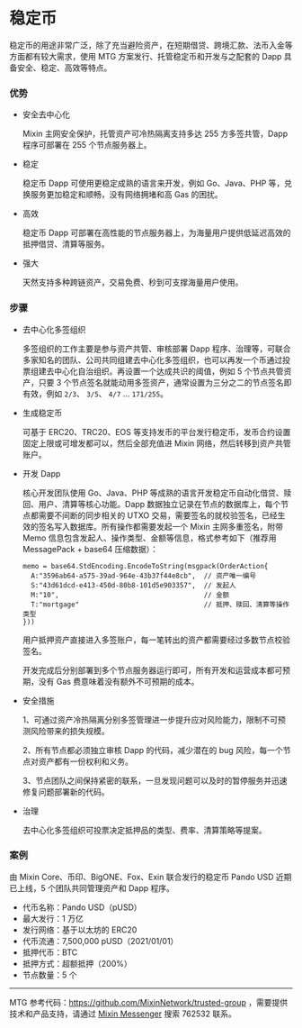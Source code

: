 # 稳定币

稳定币的用途非常广泛，除了充当避险资产，在短期借贷、跨境汇款、法币入金等方面都有较大需求，使用 MTG 方案发行、托管稳定币和开发与之配套的 Dapp 具备安全、稳定、高效等特点。

### 优势

- 安全去中心化
  
  Mixin 主网安全保护，托管资产可冷热隔离支持多达 255 方多签共管，Dapp 程序可部署在 255 个节点服务器上。

- 稳定
  
  稳定币 Dapp 可使用更稳定成熟的语言来开发，例如 Go、Java、PHP 等，兑换服务更加稳定和顺畅，没有网络拥堵和高 Gas 的困扰。

- 高效
  
  稳定币 Dapp 可部署在高性能的节点服务器上，为海量用户提供低延迟高效的抵押借贷、清算等服务。

- 强大

  天然支持多种跨链资产，交易免费、秒到可支撑海量用户使用。

### 步骤

- 去中心化多签组织

  多签组织的工作主要是参与资产共管、审核部署 Dapp 程序、治理等，可联合多家知名的团队、公司共同组建去中心化多签组织，也可以再发一个币通过投票组建去中心化自治组织。再设置一个达成共识的阈值，例如 5 个节点共管资产，只要 3 个节点签名就能动用多签资产，通常设置为三分之二的节点签名即有效，例如 `2/3`、 `3/5`、 `4/7` ... `171/255`。

- 生成稳定币

  可基于 ERC20、TRC20、EOS 等支持发币的平台发行稳定币，发币合约设置固定上限或可增发都可以，然后全部充值进 Mixin 网络，然后转移到资产共管账户。

- 开发 Dapp

  核心开发团队使用 Go、Java、PHP 等成熟的语言开发稳定币自动化借贷、赎回、用户、清算等核心功能。Dapp 数据独立记录在节点的数据库上，每个节点都需要不间断的同步相关的 UTXO 交易，需要签名的就校验签名，已经生效的签名写入数据库。所有操作都需要发起一个 Mixin 主网多重签名，附带 Memo 信息包含发起人、操作类型、金额等信息，格式参考如下（推荐用 MessagePack + base64 压缩数据）：
  ```golang
  memo = base64.StdEncoding.EncodeToString(msgpack(OrderAction{
    A:"3596ab64-a575-39ad-964e-43b37f44e8cb",  // 资产唯一编号
    S:"43d61dcd-e413-450d-80b8-101d5e903357",  // 发起人
    M:"10",                                    // 金额
    T:"mortgage"                               // 抵押、赎回、清算等操作类型
  }))
  ```

  用户抵押资产直接进入多签账户，每一笔转出的资产都需要经过多数节点校验签名。
  
  开发完成后分别部署到多个节点服务器运行即可，所有开发和运营成本都可预期，没有 Gas 费意味着没有额外不可预期的成本。

- 安全措施

  1、可通过资产冷热隔离分别多签管理进一步提升应对风险能力，限制不可预测风险带来的损失规模。

  2、所有节点都必须独立审核 Dapp 的代码，减少潜在的 bug 风险，每一个节点对资产都有一份权利和义务。

  3、节点团队之间保持紧密的联系，一旦发现问题可以及时的暂停服务并迅速修复问题部署新的代码。

- 治理

  去中心化多签组织可投票决定抵押品的类型、费率、清算策略等提案。

### 案例

由 Mixin Core、币印、BigONE、Fox、Exin 联合发行的稳定币 Pando USD 近期已上线，5 个团队共同管理资产和 Dapp 程序。

- 代币名称：Pando USD（pUSD）
- 最大发行：1 万亿
- 发行网络：基于以太坊的 ERC20
- 代币流通：7,500,000 pUSD（2021/01/01）
- 抵押代币：BTC
- 抵押方式：超额抵押（200%）
- 节点数量：5 个

---
MTG 参考代码：https://github.com/MixinNetwork/trusted-group ，需要提供技术和产品支持，请通过 [Mixin Messenger](https://w3c.group/c/1609251387450619) 搜索 762532 联系。